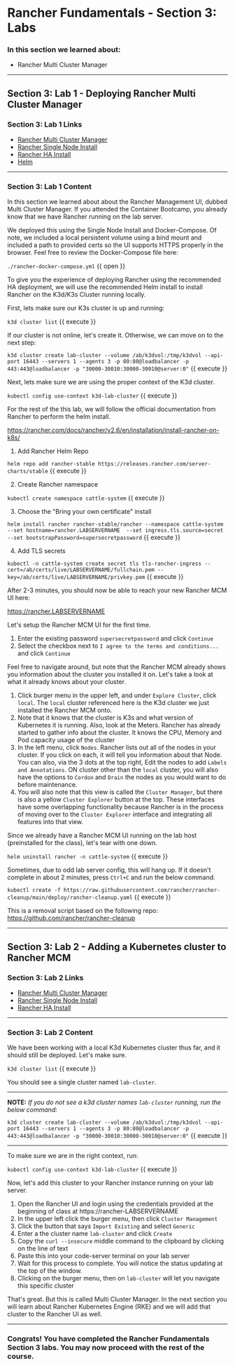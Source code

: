 # Rancher Fundamentals - Section 3: Labs

### In this section we learned about:

* Rancher Multi Cluster Manager

____

## Section 3: Lab 1 - Deploying Rancher Multi Cluster Manager

### Section 3: Lab 1 Links

* [Rancher Multi Cluster Manager](https://rancher.com/products/rancher/)
* [Rancher Single Node Install](https://rancher.com/docs/rancher/v2.6/en/installation/other-installation-methods/single-node-docker/)
* [Rancher HA Install](https://rancher.com/docs/rancher/v2.x/en/installation/install-rancher-on-k8s/)
* [Helm](https://helm.sh/)
____

### Section 3: Lab 1 Content

In this section we learned about about the Rancher Management UI, dubbed Multi Cluster Manager. If you attended the Container Bootcamp, you already know that we have Rancher running on the lab server.

We deployed this using the Single Node Install and Docker-Compose. Of note, we included a local persistent volume using a bind mount and included a path to provided certs so the UI supports HTTPS properly in the browser. Feel free to review the Docker-Compose file here:

`./rancher-docker-compose.yml` {{ open }}

To give you the experience of deploying Rancher using the recommended HA deployment, we will use the recommended Helm install to install Rancher on the K3d/K3s Cluster running locally.

First, lets make sure our K3s cluster is up and running:

`k3d cluster list` {{ execute }}

If our cluster is not online, let's create it.  Otherwise, we can move on to the next step:

`k3d cluster create lab-cluster --volume /ab/k3dvol:/tmp/k3dvol --api-port 16443 --servers 1 --agents 3 -p 80:80@loadbalancer -p 443:443@loadbalancer -p "30000-30010:30000-30010@server:0"` {{ execute }}

Next, lets make sure we are using the proper context of the K3d cluster.

`kubectl config use-context k3d-lab-cluster` {{ execute }}

For the rest of the this lab, we will follow the official documentation from Rancher to perform the helm install.

https://rancher.com/docs/rancher/v2.6/en/installation/install-rancher-on-k8s/

1. Add Rancher Helm Repo

`helm repo add rancher-stable https://releases.rancher.com/server-charts/stable` {{ execute }}

2. Create Rancher namespace

`kubectl create namespace cattle-system` {{ execute }}

3. Choose the "Bring your own certificate" install

`helm install rancher rancher-stable/rancher --namespace cattle-system --set hostname=rancher.LABSERVERNAME  --set ingress.tls.source=secret --set bootstrapPassword=supersecretpassword` {{ execute }}

4. Add TLS secrets

`kubectl -n cattle-system create secret tls tls-rancher-ingress --cert=/ab/certs/live/LABSERVERNAME/fullchain.pem --key=/ab/certs/live/LABSERVERNAME/privkey.pem` {{ execute }}

After 2-3 minutes, you should now be able to reach your new Rancher MCM UI here:

https://rancher.LABSERVERNAME

Let's setup the Rancher MCM UI for the first time.

1. Enter the existing password `supersecretpassword` and click `Continue`
2. Select the checkbox next to `I agree to the terms and conditions...` and click `Continue`

Feel free to navigate around, but note that the Rancher MCM already shows you information about the cluster you installed it on. Let's take a look at what it already knows about your cluster.

1. Click burger menu in the upper left, and under `Explore Cluster`, click `local`. The `local` cluster referenced here is the K3d cluster we just installed the Rancher MCM onto.
2. Note that it knows that the cluster is K3s and what version of Kubernetes it is running. Also, look at the Meters. Rancher has already started to gather info about the cluster. It knows the CPU, Memory and Pod capacity usage of the cluster
3. In the left menu, click `Nodes`. Rancher lists out all of the nodes in your cluster. If you click on each, it will tell you information about that Node. You can also, via the 3 dots at the top right, Edit the nodes to add `Labels and Annotations`. ON cluster other than the `local` cluster, you will also have the options to `Cordon` and `Drain` the nodes as you would want to do before maintenance.
4. You will also note that this view is called the `Cluster Manager`, but there is also a yellow `Cluster Explorer` button at the top. These interfaces have some overlapping functionality because Rancher is in the process of moving over to the `Cluster Explorer` interface and integrating all features into that view.

Since we already have a Rancher MCM UI running on the lab host (preinstalled for the class), let's tear with one down.

`helm uninstall rancher -n cattle-system` {{ execute }}

Sometimes, due to odd lab server config, this will hang up. If it doesn't complete in about 2 minutes, press `Ctrl+C` and run the below command.

`kubectl create -f https://raw.githubusercontent.com/rancher/rancher-cleanup/main/deploy/rancher-cleanup.yaml` {{ execute }}

This is a removal script based on the following repo: https://github.com/rancher/rancher-cleanup 
____

## Section 3: Lab 2 - Adding a Kubernetes cluster to Rancher MCM

### Section 3: Lab 2 Links

* [Rancher Multi Cluster Manager](https://rancher.com/products/rancher/)
* [Rancher Single Node Install](https://rancher.com/docs/rancher/v2.6/en/installation/other-installation-methods/single-node-docker/)
* [Rancher HA Install](https://rancher.com/docs/rancher/v2.6/en/installation/install-rancher-on-k8s/)
____

### Section 3: Lab 2 Content

We have been working with a local K3d Kubernetes cluster thus far, and it should still be deployed. Let's make sure.

`k3d cluster list` {{ execute }}

You should see a single cluster named `lab-cluster`.

____

**NOTE:** *If you do not see a k3d cluster names `lab-cluster` running, run the below command:*

`k3d cluster create lab-cluster --volume /ab/k3dvol:/tmp/k3dvol --api-port 16443 --servers 1 --agents 3 -p 80:80@loadbalancer -p 443:443@loadbalancer -p "30000-30010:30000-30010@server:0"` {{ execute }}
____

To make sure we are in the right context, run:

`kubectl config use-context k3d-lab-cluster` {{ execute }}

Now, let's add this cluster to your Rancher instance running on your lab server.

1. Open the Rancher UI and login using the credentials provided at the beginning of class at https://rancher-LABSERVERNAME
2. In the upper left click the burger menu, then click `Cluster Management`
3. Click the button that says `Import Existing` and select `Generic`
4. Enter a the cluster name `lab-cluster` and click `Create`
5. Copy the `curl --insecure` middle command to the clipboard by clicking on the line of text
6. Paste this into your code-server terminal on your lab server
7. Wait for this process to complete. You will notice the status updating at the top of the window.
8. Clicking on the burger menu, then on `lab-cluster` will let you navigate this specific cluster

That's great. But this is called Multi Cluster Manager. In the next section you will learn about Rancher Kubernetes Engine (RKE) and we will add that cluster to the Rancher UI as well.

____

### Congrats! You have completed the Rancher Fundamentals Section 3 labs. You may now proceed with the rest of the course.
